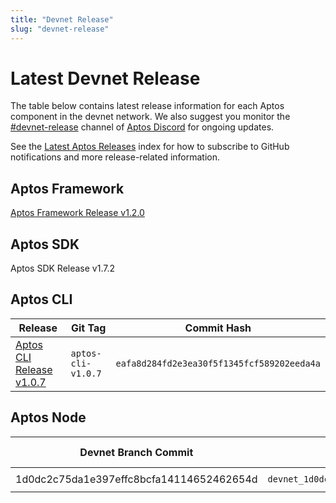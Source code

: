 ```yaml
---
title: "Devnet Release"
slug: "devnet-release"
---
```


# Latest Devnet Release

The table below contains latest release information for each Aptos component in the devnet network. We also suggest you monitor the [#devnet-release](https://discord.com/channels/945856774056083548/956692649430093904) channel of [Aptos Discord](https://discord.gg/aptoslabs) for ongoing updates.

See the [Latest Aptos Releases](./index.md) index for how to subscribe to GitHub notifications and more release-related information.

## Aptos Framework

[Aptos Framework Release v1.2.0](https://github.com/aptos-labs/aptos-core/releases/tag/aptos-framework-v1.2.0)

## Aptos SDK

Aptos SDK Release v1.7.2

## Aptos CLI

|Release | Git Tag | Commit Hash|
|---|---|---|
|[Aptos CLI Release v1.0.7](https://github.com/aptos-labs/aptos-core/releases/tag/aptos-cli-v1.0.7)| `aptos-cli-v1.0.7` | `eafa8d284fd2e3ea30f5f1345fcf589202eeda4a` |

## Aptos Node

|Devnet Branch Commit | Docker Image Tag | Docker Image Digest | genesis.blob sha256 | Waypoint | Chain ID|
|---|---|---|---|---|---|
|1d0dc2c75da1e397effc8bcfa14114652462654d| `devnet_1d0dc2c75da1e397effc8bcfa14114652462654d` | `sha256:4ca5a5fb54d37b411898e9adf932e4ef60d52ad70318f156c2b5cd8fb3f2735c` | `sha256: e946ee09c06809ad13a9ae5b1f1bf9a0470e284d524ebc18fa08275b8620aa62`| `0:523a997cc51a2a8b291fcd675188de65699d91230a96916de2263be1532b1036` | 46 |